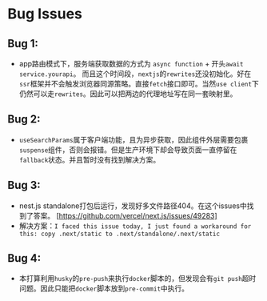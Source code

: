 # Bug Issues

## Bug 1:
- app路由模式下，服务端获取数据的方式为 `async function` + 开头`await service.yourapi`。 而且这个时间段，`nextjs`的`rewrites`还没初始化。好在`ssr`框架并不会触发浏览器同源策略。直接`fetch`接口即可。当然`use client`下仍然可以走`rewrites`。因此可以把两边的代理地址写在同一套映射里。

## Bug 2:
- `useSearchParams`属于客户端功能，且为异步获取，因此组件外层需要包裹`suspense`组件，否则会报错。但是生产环境下却会导致页面一直停留在`fallback`状态。并且暂时没有找到解决方案。

## Bug 3:
- nest.js standalone打包后运行，发现好多文件路径404。在这个issues中找到了答案。 [https://github.com/vercel/next.js/issues/49283]
- 解决方案：`I faced this issue today, I just found a workaround for this: copy .next/static to .next/standalone/.next/static`

## Bug 4:
- 本打算利用`husky`的`pre-push`来执行`docker`脚本的，但发现会有`git push`超时问题。因此只能把`docker`脚本放到`pre-commit`中执行。
